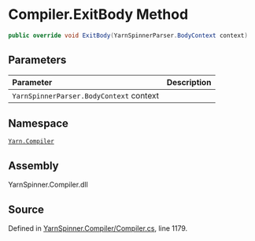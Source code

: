 # Compiler.ExitBody Method


```csharp
public override void ExitBody(YarnSpinnerParser.BodyContext context)
```

## Parameters
|Parameter|Description|
|:---|:---|
|`YarnSpinnerParser.BodyContext` context||


## Namespace
[`Yarn.Compiler`](/api/csharp/yarn.compiler/README.md)

## Assembly
YarnSpinner.Compiler.dll

## Source
Defined in [YarnSpinner.Compiler/Compiler.cs](https://github.com/YarnSpinnerTool/YarnSpinner//blob/develop/YarnSpinner.Compiler/Compiler.cs#L1179), line 1179.
